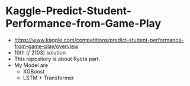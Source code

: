 # Kaggle-Predict-Student-Performance-from-Game-Play
* https://www.kaggle.com/competitions/predict-student-performance-from-game-play/overview
* 10th (/ 2103) solution
* This repository is about Ryota part.
* My Model are
  * XGBoost
  * LSTM + Transformer
